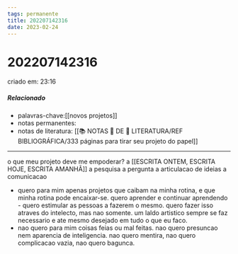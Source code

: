 ```yaml
---
tags: permanente
title: 202207142316
date: 2023-02-24
---
```

# 202207142316
criado em: 23:16

##### Relacionado
- palavras-chave:[[novos projetos]]
- notas permanentes:
- notas de literatura: [[📚 NOTAS 📖 DE 📘 LITERATURA/REF BIBLIOGRÁFICA/333 páginas para tirar seu projeto do papel]]

---

o que meu projeto deve me empoderar?
a [[ESCRITA ONTEM, ESCRITA HOJE, ESCRITA AMANHÃ]] 
a pesquisa
a pergunta
a articulacao de ideias
a comunicacao

- quero para mim apenas projetos que caibam na minha rotina, e que minha rotina pode encaixar-se. quero aprender e continuar aprendendo - quero estimular as pessoas a fazerem o mesmo. quero fazer isso atraves do intelecto, mas nao somente. um laldo artistico sempre se faz necessario e ate mesmo desejado em tudo o que eu faco.
- nao quero para mim coisas feias ou mal feitas. nao quero presuncao nem aparencia de inteligencia. nao quero mentira, nao quero complicacao vazia, nao quero bagunca.